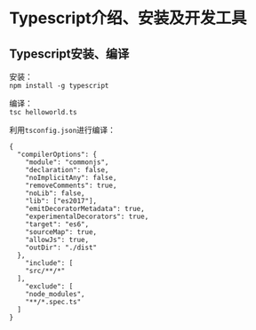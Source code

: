 # Typescript介绍、安装及开发工具

## Typescript安装、编译

安装：  
`npm install -g typescript`

编译：  
`tsc helloworld.ts`


利用`tsconfig.json`进行编译：



```
{
  "compilerOptions": {
    "module": "commonjs",
    "declaration": false,
    "noImplicitAny": false,
    "removeComments": true,
    "noLib": false,
    "lib": ["es2017"],
    "emitDecoratorMetadata": true,
    "experimentalDecorators": true,
    "target": "es6",
    "sourceMap": true,
    "allowJs": true,
    "outDir": "./dist"
  },
    "include": [
    "src/**/*"
  ],
    "exclude": [
    "node_modules",
    "**/*.spec.ts"
  ]
}
```